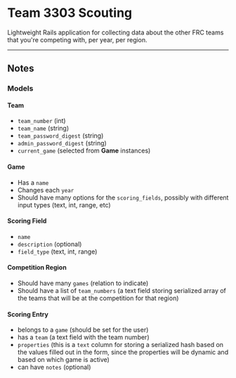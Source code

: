 # Team 3303 Scouting

Lightweight Rails application for collecting data about the other FRC teams that
you're competing with, per year, per region.

--------------------------------------------------------------------------------

## Notes

### Models

#### Team
- `team_number` (int)
- `team_name` (string)
- `team_password_digest` (string)
- `admin_password_digest` (string)
- `current_game` (selected from **Game** instances)

#### Game
- Has a `name`
- Changes each `year`
- Should have many options for the `scoring_fields`, possibly with different
input types (text, int, range, etc)

#### Scoring Field
- `name`
- `description` (optional)
- `field_type` (text, int, range)

#### Competition Region
- Should have many `games` (relation to indicate)
- Should have a list of `team_numbers` (a text field storing serialized array
  of the teams that will be at the competition for that region)

#### Scoring Entry
- belongs to a `game` (should be set for the user)
- has a `team` (a text field with the team number)
- `properties` (this is a `text` column for storing a serialized hash based on
  the values filled out in the form, since the properties will be dynamic and
  based on which game is active)
- can have `notes` (optional)
